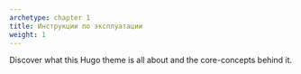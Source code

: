 ```yaml
---
archetype: chapter 1
title: Инструкции по эксплуатации
weight: 1
---
```


Discover what this Hugo theme is all about and the core-concepts behind it.
